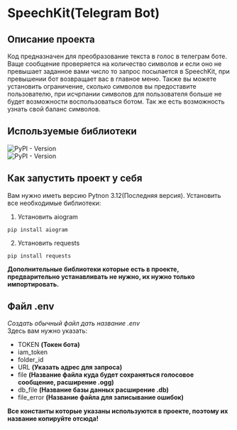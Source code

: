 # SpeechKit(Telegram Bot)
## Описание проекта
Код предназначен для преобразование текста в голос в телеграм боте. Ваще сообщение проверяется на количество символов
и если оно не превышает заданное вами число то запрос посылается в SpeechKit, при превышении бот возвращает вас в главное
меню. Также вы можете установить ограничение, сколько символов вы предоставите пользователю, при исчрпании символов
для пользователя больше не будет возможности воспользоваться ботом. Так же есть возможность узнать свой баланс символов.

## Используемые библиотеки
![PyPI - Version](https://img.shields.io/pypi/v/aiogram?style=flat&label=aiogram&labelColor=red&color=green)<br>
![PyPI - Version](https://img.shields.io/pypi/v/requests?style=flat&label=requests&labelColor=red&color=green)<br>

## Как запустить проект у себя
Вам нужно иметь версию Pytnon 3.12(Последняя версия). Установить все необходимые библиотеки:<br>
1. Установить aiogram<br>
  ```
  pip install aiogram
  ```
2. Установить requests
  ```
  pip install requests
  ```
**Дополнительные библиотеки которые есть в проекте, предварительно устанавливать не нужно, их нужно только импортировать.**
## Файл .env
*Создать обычный файл дать название .env*<br>
Здесь вам нужно указать:<br> 
+ TOKEN **(Токен бота)**
+ iam_token 
+ folder_id
+ URL **(Указать адрес для запроса)**
+ file **(Название файла куда будет сохраняться голосовое сообщение, расширение .ogg)**
+ db_file **(Название базы данных расширение .db)**
+ file_error **(Название файла для записывание ошибок)**<br>

**Все константы которые указаны используются в проекте, поэтому их название копируйте отсюда!**
